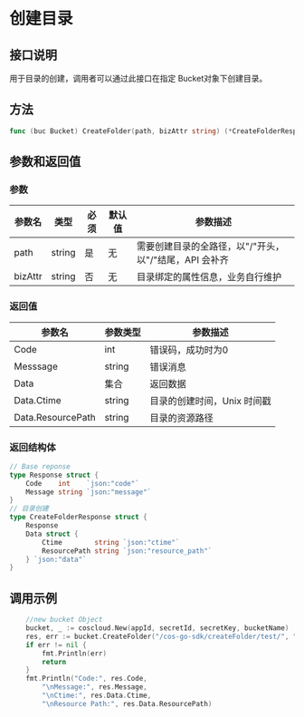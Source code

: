 创建目录
=======

## 接口说明

用于目录的创建，调用者可以通过此接口在指定 Bucket对象下创建目录。

## 方法

```go
func (buc Bucket) CreateFolder(path, bizAttr string) (*CreateFolderResponse, error)
```

## 参数和返回值

### 参数

| 参数名  | 类型  | 必须  | 默认值  | 参数描述  |
| ------------ | ------------ | ------------ | ------------ | ------------ |
| path  | string  | 是  | 无  | 需要创建目录的全路径，以"/"开头，以"/"结尾，API 会补齐 |
| bizAttr  | string  | 否  | 无  | 目录绑定的属性信息，业务自行维护   |

### 返回值

| 参数名  | 参数类型  | 参数描述  |
| ------------ | ------------ | ------------ |
| Code  | int  | 错误码，成功时为0   |
| Messsage  | string  | 错误消息  |
| Data  |  集合 | 返回数据  |
| Data.Ctime  | string  | 目录的创建时间，Unix 时间戳   |
| Data.ResourcePath  | string  | 目录的资源路径   |

### 返回结构体

```go
// Base reponse
type Response struct {
    Code    int    `json:"code"`
    Message string `json:"message"`
}
// 目录创建
type CreateFolderResponse struct {
    Response
    Data struct {
        Ctime        string `json:"ctime"`
        ResourcePath string `json:"resource_path"`
    } `json:"data"`
}
```

## 调用示例


```go
    //new bucket Object
    bucket, _ := coscloud.New(appId, secretId, secretKey, bucketName)
    res, err := bucket.CreateFolder("/cos-go-sdk/createFolder/test/", "test")
    if err != nil {
        fmt.Println(err)
        return
    }
    fmt.Println("Code:", res.Code,
        "\nMessage:", res.Message,
        "\nCtime:", res.Data.Ctime,
        "\nResource Path:", res.Data.ResourcePath)
```